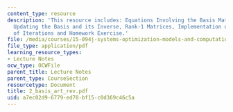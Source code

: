 ```yaml
---
content_type: resource
description: 'This resource includes: Equations Involving the Basis Matrix, LU Factorization,
  Updating the Basis and its Inverse, Rank-1 Matrices, Implementation over a Sequence
  of Iterations and Homework Exercise.'
file: /media/courses/15-094j-systems-optimization-models-and-computation-sma-5223-spring-2004/a7ec02d96779ed78bf15c0d369c46c5a_2_basis_art_rev.pdf
file_type: application/pdf
learning_resource_types:
- Lecture Notes
ocw_type: OCWFile
parent_title: Lecture Notes
parent_type: CourseSection
resourcetype: Document
title: 2_basis_art_rev.pdf
uid: a7ec02d9-6779-ed78-bf15-c0d369c46c5a
---
```

